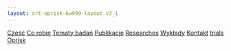 ```yaml
---
layout: art-oprisk-kw999-layout_v3_1
---
```

<!-- Menu nawigacyjne - wyświetlane przed main_content -->
<div id="myMenu">
  <a href="/" class="menu-option">Cześć</a>
  <a href="/about" class="menu-option">Co robię</a>
  <a href="/topics" class="menu-option">Tematy badań</a>
  <a href="/publications" class="menu-option">Publikacje</a>
  <a href="/researches" class="menu-option">Researches</a>
  <a href="/conferences" class="menu-option">Wykłady</a>
  <a href="/contact" class="menu-option">Kontakt</a>
  <a href="/trials" class="menu-option">trials</a>
  <a href="/oprisk" class="menu-option">Oprisk</a>
</div>


